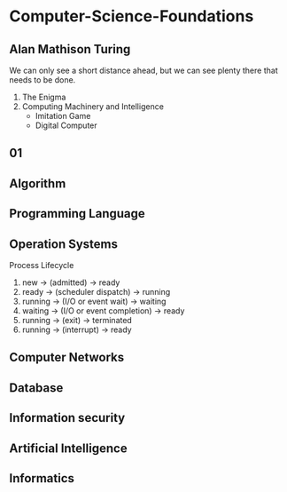 # Computer-Science-Foundations

## Alan Mathison Turing
We can only see a short distance ahead, but we can see plenty there that needs to be done.
1. The Enigma
2. Computing Machinery and Intelligence
   - Imitation Game
   - Digital Computer

## 01

## Algorithm

## Programming Language

## Operation Systems

Process Lifecycle
1. new → (admitted) → ready
2. ready → (scheduler dispatch) → running
3. running → (I/O or event wait) → waiting
4. waiting → (I/O or event completion) → ready
5. running → (exit) → terminated
6. running → (interrupt) → ready

## Computer Networks

## Database

## Information security

## Artificial Intelligence

## Informatics 

